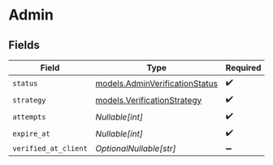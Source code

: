 # Admin


## Fields

| Field                                                                  | Type                                                                   | Required                                                               | Description                                                            | Example                                                                |
| ---------------------------------------------------------------------- | ---------------------------------------------------------------------- | ---------------------------------------------------------------------- | ---------------------------------------------------------------------- | ---------------------------------------------------------------------- |
| `status`                                                               | [models.AdminVerificationStatus](../models/adminverificationstatus.md) | :heavy_check_mark:                                                     | N/A                                                                    | verified                                                               |
| `strategy`                                                             | [models.VerificationStrategy](../models/verificationstrategy.md)       | :heavy_check_mark:                                                     | N/A                                                                    | admin                                                                  |
| `attempts`                                                             | *Nullable[int]*                                                        | :heavy_check_mark:                                                     | N/A                                                                    | 0                                                                      |
| `expire_at`                                                            | *Nullable[int]*                                                        | :heavy_check_mark:                                                     | N/A                                                                    | 1620000000                                                             |
| `verified_at_client`                                                   | *OptionalNullable[str]*                                                | :heavy_minus_sign:                                                     | N/A                                                                    |                                                                        |